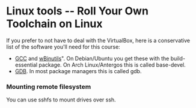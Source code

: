 # Linux tools -- Roll Your Own Toolchain on Linux

If you prefer to not have to deal with the VirtualBox, here is a conservative list of the software you'll need for this course:

  * [GCC](https://gcc.gnu.org/) and [wBinutils](https://www.gnu.org/software/binutils/)". On Debian/Ubuntu you get these with the build-essential package. On Arch Linux/Antergos this is called base-devel.
  * [GDB](https://www.gnu.org/software/gdb/). In most package managers this is called gdb.

### Mounting remote filesystem
You can use sshfs to mount drives over ssh.